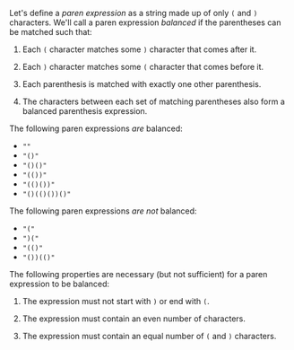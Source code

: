 Let's define a *paren expression* as a string made up of only `(` and `)` characters. We'll call a paren expression *balanced* if the parentheses can be matched such that:

1) Each `(` character matches some `)` character that comes after it.

2) Each `)` character matches some `(` character that comes before
it.

3) Each parenthesis is matched with exactly one other parenthesis.

4) The characters between each set of matching parentheses also form a balanced parenthesis expression.

The following paren expressions *are* balanced:

- `""`
- `"()"`
- `"()()"`
- `"(())"`
- `"(()())"`
- `"()(()())()"`

The following paren expressions *are not* balanced:

- `"("`
- `")("`
- `"(()"`
- `"())(()"`

The following properties are necessary (but not sufficient) for a paren expression to be balanced:

1) The expression must not start with `)` or end with `(`.

2) The expression must contain an even number of characters.

3) The expression must contain an equal number of `(` and `)` characters.

